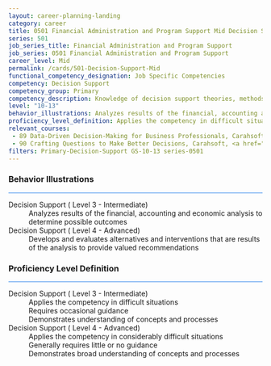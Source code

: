```yaml
---
layout: career-planning-landing
category: career
title: 0501 Financial Administration and Program Support Mid Decision Support
series: 501
job_series_title: Financial Administration and Program Support
job_series: 0501 Financial Administration and Program Support
career_level: Mid
permalink: /cards/501-Decision-Support-Mid
functional_competency_designation: Job Specific Competencies
competency: Decision Support
competency_group: Primary
competency_description: Knowledge of decision support theories, methods, and tools for identifying, synthesizing, representing, and evaluating the important aspects of a decision situation and prescribing the recommended course for decision makers and other stakeholders
level: "10-13"
behavior_illustrations: Analyzes results of the financial, accounting and economic analysis to determine possible outcomes ? Develops and evaluates alternatives and interventions that are results of the analysis to provide valued recommendations
proficiency_level_definition: Applies the competency in difficult situations ? Requires occasional guidance ? Demonstrates understanding of concepts and processes ? Applies the competency in considerably difficult situations ? Generally requires little or no guidance ? Demonstrates broad understanding of concepts and processes
relevant_courses: 
 - 89 Data-Driven Decision-Making for Business Professionals, Carahsoft, <a href="https://www.linkedin.com/learning/data-driven-decision-making-for-business-professionals">https://www.linkedin.com/learning/data-driven-decision-making-for-business-professionals</a>
 - 90 Crafting Questions to Make Better Decisions, Carahsoft, <a href="https://www.linkedin.com/learning/crafting-questions-to-make-better-decisions">https://www.linkedin.com/learning/crafting-questions-to-make-better-decisions</a>
filters: Primary-Decision-Support GS-10-13 series-0501
---
```


<div class="desktop:grid-col-6 margin-y-3">
  <div class="border-top-2 bg-white padding-3 shadow-5 height-full members-hover border-1px button-border border-top-blue radius-lg card-text-color">
    <h3>Behavior Illustrations</h3>
    <hr style="background-color: #2680EB !important;"/>
    <dl class="text-base card-content-color"><dt>Decision Support ( Level 3 - Intermediate)</dt><dd>Analyzes results of the financial, accounting and economic analysis to determine possible outcomes</dd><dt>Decision Support ( Level 4 - Advanced)</dt><dd>Develops and evaluates alternatives and interventions that are results of the analysis to provide valued recommendations</dd></dl>
  </div>
</div>
<div class="desktop:grid-col-6 margin-y-3">
  <div class="border-top-2 bg-white padding-3 shadow-5 height-full members-hover border-1px button-border border-top-blue radius-lg card-text-color">
    <h3>Proficiency Level Definition</h3>
     <hr style="background-color: #2680EB !important;"/>
    <dl class="text-base card-content-color"><dt>Decision Support ( Level 3 - Intermediate)</dt><dd>Applies the competency in difficult situations </dd><dd> Requires occasional guidance </dd><dd> Demonstrates understanding of concepts and processes</dd><dt>Decision Support ( Level 4 - Advanced)</dt><dd>Applies the competency in considerably difficult situations </dd><dd> Generally requires little or no guidance </dd><dd> Demonstrates broad understanding of concepts and processes</dd></dl>
  </div>
</div>